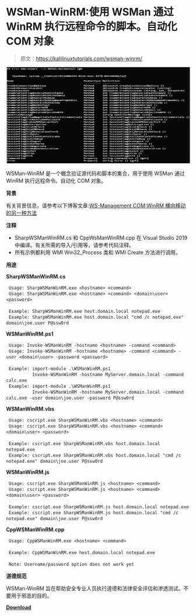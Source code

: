 # WSMan-WinRM:使用 WSMan 通过 WinRM 执行远程命令的脚本。自动化 COM 对象

> 原文：<https://kalilinuxtutorials.com/wsman-winrm/>

[![WSMan-WinRM : Scripts For Executing Remote Commands Over WinRM Using The WSMan.Automation COM Object](img//626c3047cd09059e8fff9b7e0ff0eda5.png "WSMan-WinRM : Scripts For Executing Remote Commands Over WinRM Using The WSMan.Automation COM Object")](https://1.bp.blogspot.com/-M227TZfnqyg/X9veYDEFdSI/AAAAAAAAIKw/rYTH_hCXlG8DgL5s-3_2FOuMIyxRI1rXQCLcBGAsYHQ/s728/WSMan-WinRM%25281%2529.png)

WSMan-WinRM 是一个概念验证源代码和脚本的集合，用于使用 WSMan 通过 WinRM 执行远程命令。自动化 COM 对象。

**背景**

有关背景信息，请参考以下博客文章:[WS-Management COM:WinRM 横向移动的另一种方法](https://bohops.com/2020/05/12/ws-management-com-another-approach-for-winrm-lateral-movement/)

**注释**

*   SharpWSManWinRM.cs 和 CppWsManWinRM.cpp 在 Visual Studio 2019 中编译。有关所需的导入/引用等，请参考代码注释。
*   所有示例都利用 WMI Win32_Process 类和 WMI Create 方法进行调用。

**用途**

**SharpWSManWinRM.cs**

```
 Usage: SharpWSManWinRM.exe <hostname> <command>
 Usage: SharpWSManWinRM.exe <hostname> <command> <domain\user> <password>

 Example: SharpWSManWinRM.exe host.domain.local notepad.exe
 Example: SharpWSManWinRM.exe host.domain.local "cmd /c notepad.exe" domain\joe.user P@ssw0rd 
```

**WSManWinRM.ps1**

```
 Usage: Invoke-WSManWinRM -hostname <hostname> -command <command>
 Usage: Invoke-WSManWinRM -hostname <hostname> -command <command> -user <domain\user> -password <password>

 Example: import-module .\WSManWinRM.ps1
          Invoke-WSManWinRM -hostname MyServer.domain.local -command calc.exe
 Example: import-module .\WSManWinRM.ps1
          Invoke-WSManWinRM -hostname MyServer.domain.local -command calc.exe -user domain\joe.user -password P@ssw0rd 
```

**WSManWinRM.vbs**

```
 Usage: cscript.exe SharpWSManWinRM.vbs <hostname> <command>
 Usage: cscript.exe SharpWSManWinRM.vbs <hostname> <command> <domain\user> <password>

 Example: cscript.exe SharpWSManWinRM.vbs host.domain.local notepad.exe
 Example: cscript.exe SharpWSManWinRM.vbs host.domain.local "cmd /c notepad.exe" domain\joe.user P@ssw0rd 
```

**WSManWinRM.js**

```
 Usage: cscript.exe SharpWSManWinRM.js <hostname> <command>
 Usage: cscript.exe SharpWSManWinRM.js <hostname> <command> <domain\user> <password>

 Example: cscript.exe SharpWSManWinRM.js host.domain.local notepad.exe
 Example: cscript.exe SharpWSManWinRM.js host.domain.local "cmd /c notepad.exe" domain\joe.user P@ssw0rd 
```

**CppWSManWinRM.cpp**

```
 Usage: CppWSManWinRM.exe <hostname> <command>

 Example: CppWSManWinRM.exe host.domain.local notepad.exe

 Note: Username/password option does not work yet 
```

**道德规范**

WSMan-WinRM 旨在帮助安全专业人员执行道德和法律安全评估和渗透测试。不要用于邪恶的目的。

[**Download**](https://github.com/bohops/WSMan-WinRM)
